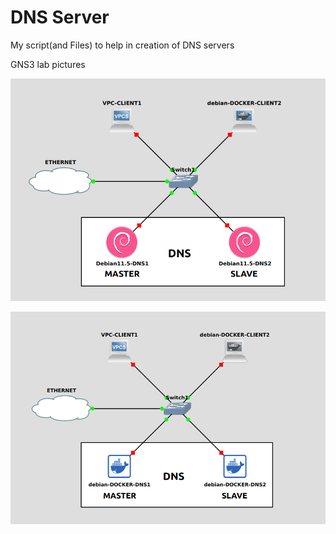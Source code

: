 # DNS Server

My script(and Files) to help in creation of DNS servers

GNS3 lab pictures

![gns3-lab-native](/os/debian/native/bind/gns3-lab.png)

![gns3-lab-docker](/os/debian/container/docker/bind/gns3-lab.png)